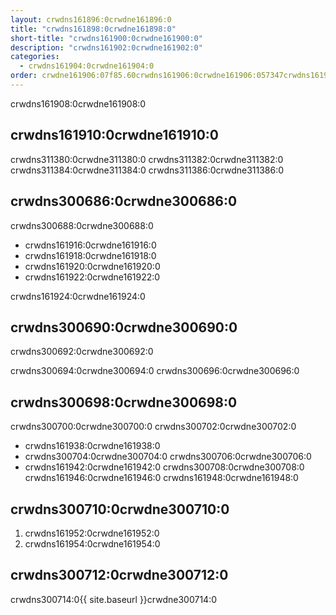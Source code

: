 ```yaml
---
layout: crwdns161896:0crwdne161896:0
title: "crwdns161898:0crwdne161898:0"
short-title: "crwdns161900:0crwdne161900:0"
description: "crwdns161902:0crwdne161902:0"
categories:
  - crwdns161904:0crwdne161904:0
order: crwdne161906:07f85.60crwdns161906:0crwdne161906:057347crwdns161906:0crwdne161906:0
---
```


crwdns161908:0crwdne161908:0

## crwdns161910:0crwdne161910:0

crwdns311380:0crwdne311380:0 crwdns311382:0crwdne311382:0 crwdns311384:0crwdne311384:0 crwdns311386:0crwdne311386:0

## crwdns300686:0crwdne300686:0

crwdns300688:0crwdne300688:0

- crwdns161916:0crwdne161916:0
- crwdns161918:0crwdne161918:0
- crwdns161920:0crwdne161920:0
- crwdns161922:0crwdne161922:0

crwdns161924:0crwdne161924:0

## crwdns300690:0crwdne300690:0

crwdns300692:0crwdne300692:0

crwdns300694:0crwdne300694:0 crwdns300696:0crwdne300696:0

## crwdns300698:0crwdne300698:0

crwdns300700:0crwdne300700:0 crwdns300702:0crwdne300702:0

- crwdns161938:0crwdne161938:0
- crwdns300704:0crwdne300704:0 crwdns300706:0crwdne300706:0
- crwdns161942:0crwdne161942:0 crwdns300708:0crwdne300708:0 crwdns161946:0crwdne161946:0 crwdns161948:0crwdne161948:0

## crwdns300710:0crwdne300710:0

1. crwdns161952:0crwdne161952:0
2. crwdns161954:0crwdne161954:0

## crwdns300712:0crwdne300712:0

crwdns300714:0{{ site.baseurl }}crwdne300714:0